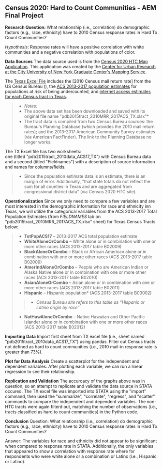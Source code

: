 **Census 2020: Hard to Count Communities** - AEM Final Project
---  

**Research Question:** 
What relationship (i.e., correlation) do demographic factors (e.g., race, ethnicity) have to 2010 Census response rates in Hard To Count Communities?  

*Hypothesis*: Response rates will have a positive correlation with white communities and a negative correlation with populations of color.  

**Data Sources**
The data source used is from the  [Census 2020 HTC Map Application](https://www.censushardtocountmaps2020.us/). This application was created by the [Center for Urban Research at the City University of New York Graduate Center's Mapping Service](https://www.gc.cuny.edu/urbanresearchmaps).  

The [Texas Excel File](https://www.censushardtocountmaps2020.us/exports/pdb2015tract_2010MRR_2017ACS_TX.xlsx) includes the [2010 Census mail return rate] from the US Census Bureau (), the [ACS 2013-2017 population estimates](https://factfinder.census.gov/faces/nav/jsf/pages/searchresults.xhtml?refresh=t) for populations at risk of being undercounted, and [internet access estimates for each Census tract in Texas](https://factfinder.census.gov/faces/nav/jsf/pages/searchresults.xhtml?refresh=t).  

> - *Notes:*  
>- The above data set has been downloaded and saved with its original file name "pdb2015tract_2010MRR_2017ACS_TX.xlsx"*    
> - The tract data is compiled from two Census Bureau sources: the Bureau's Planning Database (which provides the 2010 mail return rates); and the 2013-2017 American Community Survey estimates (via American FactFinder). The link to the Planning Database no longer works.  

The TX Excel file has two worksheets:  
one (titled "pdb2015tract_2010data_ACS17_TX") with Census Bureau data and a second (titled "Fieldnames") with a description of source information and names for columns/fields.  

> -  Since the population estimate data is an estimate, there is an margin of error. Additionally, "that state totals do not reflect the sum for all counties in Texas and are aggregated from congressional district data" (via Census 2020 HTC site).  

**Operationalization**
Since we only need to compare a few variables and are most interested in the demographic information for race and ethnicity inn Texas,  we will utilize the categorical variables from the ACS 2013-2017 Total Population Estimates (from *FIELDNAMES* tab on "pdb2015tract_2010MRR_2017ACS_TX.xlsx" sheet) for Texas Census Tracts below:  
>-	**TotPopACS17** – 2013-2017 ACS total population estimate  
>-	**WhiteAloneOrCombo** – White alone or in combination with one or more other races (ACS 2013-2017 table B02009)  
>-	**BlackAloneOrCombo** – Black or African American alone or in combination with one or more other races (ACS 2013-2017 table B02009)  
>-	**AmerIndAloneOrCombo** – People who are American Indian or Alaska Native alone or in combination with one or more other races (ACS 2013-2017 table B02010)  
>-	**AsianAloneOrCombo** – Asian alone or in combination with one or more other races (ACS 2013-2017 table B02011)  
>-	**Hispanic** – Hispanic population* (ACS 2013-2017 table B03002)  
>>-	*Census Bureau site refers to this table as “Hispanic or Latino origin by race”*  
>-	**NatHawAloneOrCombo** – Native Hawaiian and Other Pacific Islander alone or in combination with one or more other races (ACS 2013-2017 table B02012)  

**Importing Data**
Import first sheet from TX excel file (i.e., sheet named "pdb2015tract_2010data_ACS17_TX") using pandas. Filter out Census tracts not defined as hard to count communities (i.e., 2010 mail-in response rate is greater than 73%).  

**Plot for Data Analysis**
Create a scatterplot for the independent and dependent variables. After plotting each variable, we can run a linear regression to see their relationship.  

**Replication and Validation**
The accurcacy of the graphs above was in question, so an attempt to replicate and validate the data source in STATA occured. The TX excel file was imported into STATA using the "import" command, then used the "summarize", "correlate", "regress", and "scatter" commands to compare the independent and dependent variables. The non-HTC tracts were again filterd out, matching the number of observations (i.e., tracts classified as hard to count communities) in the Python code.  

**Conclusion**
Question: What relationship (i.e., correlation) do demographic factors (e.g., race, ethnicity) have to 2010 Census response rates in Hard To Count Communities?  

Answer: The variables for race and ethnicity did not appear to be significant when compared to response rate in STATA. Additionally, the only variables that appeared to show a correlation with response rate where for respondents who were white alone or a combination or Latinx (i.e., Hispanic or Latino).  
